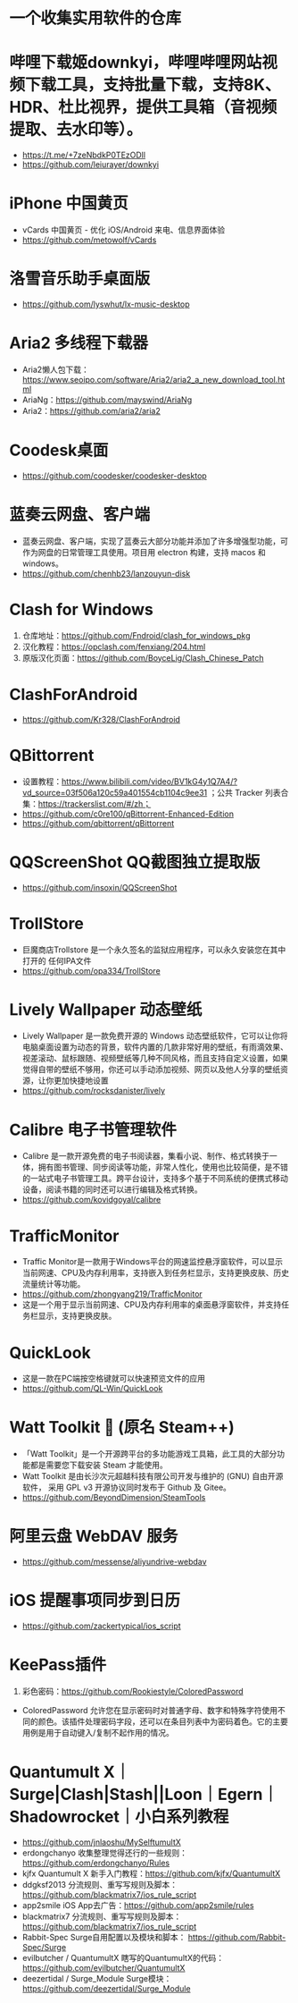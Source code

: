 # 一个收集实用软件的仓库

# 哔哩下载姬downkyi，哔哩哔哩网站视频下载工具，支持批量下载，支持8K、HDR、杜比视界，提供工具箱（音视频提取、去水印等）。
* https://t.me/+7zeNbdkP0TEzODll
* https://github.com/leiurayer/downkyi

# iPhone 中国黄页
* vCards 中国黄页 - 优化 iOS/Android 来电、信息界面体验
* https://github.com/metowolf/vCards

# 洛雪音乐助手桌面版
* https://github.com/lyswhut/lx-music-desktop

# Aria2 多线程下载器
* Aria2懒人包下载：https://www.seoipo.com/software/Aria2/aria2_a_new_download_tool.html
* AriaNg：https://github.com/mayswind/AriaNg
* Aria2：https://github.com/aria2/aria2

# Coodesk桌面
* https://github.com/coodesker/coodesker-desktop

# 蓝奏云网盘、客户端
* 蓝奏云网盘、客户端，实现了蓝奏云大部分功能并添加了许多增强型功能，可作为网盘的日常管理工具使用。项目用 electron 构建，支持 macos 和 windows。
* https://github.com/chenhb23/lanzouyun-disk

# Clash for Windows
1. 仓库地址：https://github.com/Fndroid/clash_for_windows_pkg
2. 汉化教程：https://opclash.com/fenxiang/204.html
3. 原版汉化页面：https://github.com/BoyceLig/Clash_Chinese_Patch

# ClashForAndroid
* https://github.com/Kr328/ClashForAndroid

# QBittorrent
* 设置教程：https://www.bilibili.com/video/BV1kG4y1Q7A4/?vd_source=03f506a120c59a401554cb1104c9ee31 ；公共 Tracker 列表合集：https://trackerslist.com/#/zh；
* https://github.com/c0re100/qBittorrent-Enhanced-Edition
* https://github.com/qbittorrent/qBittorrent

# QQScreenShot QQ截图独立提取版
* https://github.com/insoxin/QQScreenShot

# TrollStore
* 巨魔商店Trollstore 是一个永久签名的监狱应用程序，可以永久安装您在其中打开的 任何IPA文件
* https://github.com/opa334/TrollStore

# Lively Wallpaper 动态壁纸
* Lively Wallpaper 是一款免费开源的 Windows 动态壁纸软件，它可以让你将电脑桌面设置为动态的背景，软件内置的几款非常好用的壁纸，有雨滴效果、视差滚动、鼠标跟随、视频壁纸等几种不同风格，而且支持自定义设置，如果觉得自带的壁纸不够用，你还可以手动添加视频、网页以及他人分享的壁纸资源，让你更加快捷地设置
* https://github.com/rocksdanister/lively

# Calibre 电子书管理软件
* Calibre 是一款开源免费的电子书阅读器，集看小说、制作、格式转换于一体，拥有图书管理、同步阅读等功能，非常人性化，使用也比较简便，是不错的一站式电子书管理工具。跨平台设计，支持多个基于不同系统的便携式移动设备，阅读书籍的同时还可以进行编辑及格式转换。
* https://github.com/kovidgoyal/calibre

# TrafficMonitor 
* Traffic Monitor是一款用于Windows平台的网速监控悬浮窗软件，可以显示当前网速、CPU及内存利用率，支持嵌入到任务栏显示，支持更换皮肤、历史流量统计等功能。
* https://github.com/zhongyang219/TrafficMonitor
* 这是一个用于显示当前网速、CPU及内存利用率的桌面悬浮窗软件，并支持任务栏显示，支持更换皮肤。

# QuickLook
* 这是一款在PC端按空格键就可以快速预览文件的应用
* https://github.com/QL-Win/QuickLook

# Watt Toolkit 🧰 (原名 Steam++)
* 「Watt Toolkit」是一个开源跨平台的多功能游戏工具箱，此工具的大部分功能都是需要您下载安装 Steam 才能使用。
* Watt Toolkit 是由长沙次元超越科技有限公司开发与维护的 (GNU) 自由开源软件， 采用 GPL v3 开源协议同时发布于 Github 及 Gitee。
* https://github.com/BeyondDimension/SteamTools

# 阿里云盘 WebDAV 服务
* https://github.com/messense/aliyundrive-webdav

# iOS 提醒事项同步到日历
* https://github.com/zackertypical/ios_script

# KeePass插件
1. 彩色密码：https://github.com/Rookiestyle/ColoredPassword
* ColoredPassword 允许您在显示密码时对普通字母、数字和特殊字符使用不同的颜色。该插件处理密码字段，还可以在条目列表中为密码着色。它的主要用例是用于自动键入/复制不起作用的情况。

# Quantumult X｜Surge|Clash|Stash||Loon｜Egern｜Shadowrocket｜小白系列教程
 
* https://github.com/jnlaoshu/MySelftumultX
* erdongchanyo 收集整理觉得还行的一些规则：https://github.com/erdongchanyo/Rules
* kjfx Quantumult X 新手入门教程：https://github.com/kjfx/QuantumultX
* ddgksf2013 分流规则、重写写规则及脚本：https://github.com/blackmatrix7/ios_rule_script
* app2smile iOS App去广告：https://github.com/app2smile/rules
* blackmatrix7 分流规则、重写写规则及脚本：https://github.com/blackmatrix7/ios_rule_script
* Rabbit-Spec  Surge自用配置以及模块和脚本： https://github.com/Rabbit-Spec/Surge
* evilbutcher / QuantumultX    瞎写的QuantumultX的代码：https://github.com/evilbutcher/QuantumultX
* deezertidal / Surge_Module     Surge模块：https://github.com/deezertidal/Surge_Module
